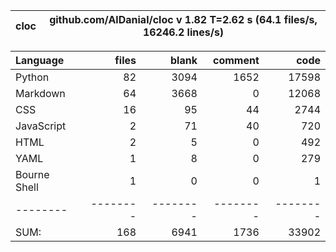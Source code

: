 cloc|github.com/AlDanial/cloc v 1.82  T=2.62 s (64.1 files/s, 16246.2 lines/s)
--- | ---

Language|files|blank|comment|code
:-------|-------:|-------:|-------:|-------:
Python|82|3094|1652|17598
Markdown|64|3668|0|12068
CSS|16|95|44|2744
JavaScript|2|71|40|720
HTML|2|5|0|492
YAML|1|8|0|279
Bourne Shell|1|0|0|1
--------|--------|--------|--------|--------
SUM:|168|6941|1736|33902
